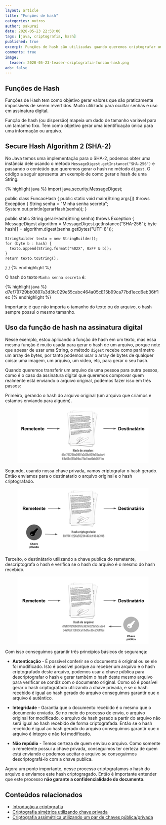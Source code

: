 ```yaml
---
layout: article
title: "Funções de hash"
categories: outros
author: sakurai
date: 2020-05-23 22:50:00
tags: [java, criptografia, hash]
published: true
excerpt: Funções de hash são utilizadas quando queremos criptografar uma informação para que ela não possa ser descriptografada. Muito usado para ocultar senhas e assinatura digital.
comments: true
image:
  teaser: 2020-05-23-teaser-criptografia-funcao-hash.png
ads: false
---
```


## Funções de Hash

Funções de Hash tem como objetivo gerar valores que são praticamente impossíveis de serem revertidos. Muito utilizado para ocultar senhas e uso em assinatura digital.

Função de hash (ou dispersão) mapeia um dado de tamanho variável para um tamanho fixo. Tem como objetivo gerar uma identificação única para uma informação ou arquivo.

## Secure Hash Algorithm 2 (SHA-2)

No Java temos uma implementação para o SHA-2, podemos obter uma instância dele usando o método `MessageDigest.getInstance("SHA-256")` e passando o conteúdo que queremos gerar o hash no método `digest`. O código a seguir apresenta um exemplo de como gerar o hash de uma String.

{% highlight java %}
import java.security.MessageDigest;

public class FuncaoHash {
  public static void main(String args[]) throws Exception {
    String senha = "Minha senha secreta";
    System.out.println(gerarHash(senha));
  }

  public static String gerarHash(String senha) throws Exception {
    MessageDigest algorithm = MessageDigest.getInstance("SHA-256");
    byte hash[] = algorithm.digest(senha.getBytes("UTF-8"));

    StringBuilder texto = new StringBuilder();
    for (byte b : hash) {
      texto.append(String.format("%02X", 0xFF & b));
    }
    return texto.toString();
  }
}
{% endhighlight %}

O hash do texto `Minha senha secreta` é:

{% highlight java %}
d7ef79729bb0897a3d3fc029e55cabc464a05cE15b99ca77bd1ecd6eb36ff1ec
{% endhighlight %}

Importante é que não importa o tamanho do texto ou do arquivo, o hash sempre possui o mesmo tamanho.

## Uso da função de hash na assinatura digital

Nesse exemplo, estou aplicando a função de hash em um texto, mas essa mesma função é muito usada para gerar o hash de um arquivo, porque note que apesar de usar uma String, o método `digest` recebe como parâmetro um array de bytes, por tanto podemos usar o array de bytes de qualquer coisa: uma imagem, um arquivo, um vídeo, etc, para gerar o seu hash.

Quando queremos transferir um arquivo de uma pessoa para outra pessoa, como é o caso da assinatura digital que queremos comprovar quem realmente está enviando o arquivo original, podemos fazer isso em três passos:

Primeiro, gerando o hash do arquivo original (um arquivo que criamos e estamos enviando para alguém).

<figure>
    <a href="/images/2020-05-23-criptografia-funcao-hash-01.png"><img src="/images/2020-05-23-criptografia-funcao-hash-01.png" alt="Gerando o hash do arquivo original."></a>
</figure>

Segundo, usando nossa chave privada, vamos criptografar o hash gerado. Então enviamos para o destinatario o arquivo original e o hash criptografado.

<figure>
    <a href="/images/2020-05-23-criptografia-funcao-hash-02.png"><img src="/images/2020-05-23-criptografia-funcao-hash-02.png" alt="Criptografando o hash gerado."></a>
</figure>

Terceito, o destinátario utilizando a chave publica do remetente, descriptografa o hash e verifica se o hash do arquivo é o mesmo do hash recebido.

<figure>
    <a href="/images/2020-05-23-criptografia-funcao-hash-03.png"><img src="/images/2020-05-23-criptografia-funcao-hash-03.png" alt="Descriptografando o hash com a chave pública."></a>
</figure>

Com isso conseguimos garantir três princípios básicos de segurança:

- **Autenticação** - É possível conferir se o documento é original ou se ele foi modificado. Isto é possível porque ao receber um arquivo e o hash criptografado deste arquivo, podemos usar a chave pública para descriptografar o hash e gerar também o hash deste mesmo arquivo para verificar se condiz com o documento original. Como só é possível gerar o hash criptografado utilizando a chave privada, e se o hash recebido é igual ao hash gerado do arquivo conseguimos garantir que o arquivo é autêntico.

- **Integridade** - Garantia que o documento recebido é o mesmo que o documento enviado. Se no meio do processo de envio, o arquivo original for modificado, o arquivo de hash gerado a partir do arquivo não será igual ao hash recebido de forma criptografada. Então se o hash recebido é igual ao hash gerado do arquivo conseguimos garantir que o arquivo é íntegro e não foi modificado.

- **Não repúdio** - Temos certeza de quem enviou o arquivo. Como somente o remetente possui a chave privada, conseguimos ter certeza de quem está enviando e podemos aceitar o arquivo se conseguirmos descriptografá-lo com a chave publica.

Agora um ponto importante, nesse processo criptografamos o hash do arquivo e enviamos este hash criptogragado. Então é importante entender que este processo **não garante a confidencialidade do documento**.


## Conteúdos relacionados

- [Introdução a criptografia](http://www.universidadejava.com.br/outros/introducao-criptografia/)
- [Criptografia simétrica utilizando chave privada](http://www.universidadejava.com.br/outros/criptografia-simetrica/)
- [Criptografia assimétrica utilizando um par de chaves pública/privada](http://www.universidadejava.com.br/outros/criptografia-assimetrica/)